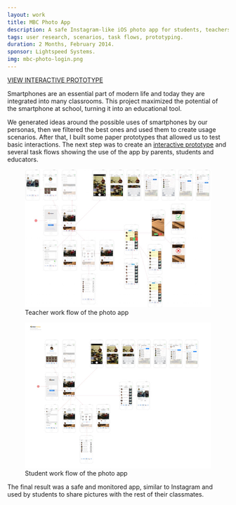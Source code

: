 ```yaml
---
layout: work
title: MBC Photo App
description: A safe Instagram-like iOS photo app for students, teachers and parents that allows collaboration in the classroom.
tags: user research, scenarios, task flows, prototyping.
duration: 2 Months, February 2014.
sponsor: Lightspeed Systems.
img: mbc-photo-login.png
---
```

<a href="/work/photoapp_proto-student_v2.pdf" class="button">VIEW INTERACTIVE PROTOTYPE</a>

Smartphones are an essential part of modern life and today they are integrated into many classrooms. This project maximized the potential of the smartphone at school, turning it into an educational tool.

We generated ideas around the possible uses of smartphones by our personas, then we filtered the best ones and used them to create usage scenarios. After that, I built some paper prototypes that allowed us to test basic interactions. The next step was to create an <a href="/work/photoapp_proto-student_v2.pdf">interactive prototype</a> and several task flows showing the use of the app by parents, students and educators.

<figure><a href="/images/photoapp-flow.jpg"><img src="/images/photoapp-flow-small.jpg" alt="teacher work flow of the photo app"></a><figcaption>Teacher work flow of the photo app</figcaption></figure>


<figure><a href="/images/photoapp_flow-student.png"><img src="/images/photoapp_flow-student.jpg" alt="student work flow of the photo app"></a><figcaption>Student work flow of the photo app</figcaption></figure>

The final result was a safe and monitored app, similar to Instagram and used by students to share pictures with the rest of their classmates.
